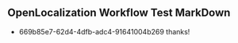 ## OpenLocalization Workflow Test MarkDown
* 669b85e7-62d4-4dfb-adc4-91641004b269 
thanks!<!--HONumber=Mar16_HO3-->
